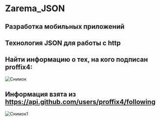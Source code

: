 # Zarema_JSON
## Разработка мобильных приложений
## Технология JSON для работы с http
## Найти информацию о тех, на кого подписан proffix4: 
![Снимок](https://github.com/zzoasis/Zarema_JSON/blob/master/Снимок.PNG)
## Информация взята из https://api.github.com/users/proffix4/following 
![Снимок1](https://github.com/zzoasis/Zarema_JSON/blob/master/Снимок1.PNG)
